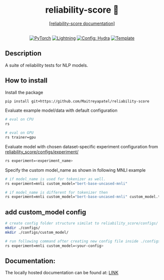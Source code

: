 <div align="center">

<h1> reliability-score 🎯 </h1>

<p align="center">
  <a href="http://149.169.30.58:8000/">[reliability-score documentation]</a>
  <br> <br>
</p>

<a href="https://pytorch.org/get-started/locally/"><img alt="PyTorch" src="https://img.shields.io/badge/PyTorch-ee4c2c?logo=pytorch&logoColor=white"></a>
<a href="https://pytorchlightning.ai/"><img alt="Lightning" src="https://img.shields.io/badge/-Lightning-792ee5?logo=pytorchlightning&logoColor=white"></a>
<a href="https://hydra.cc/"><img alt="Config: Hydra" src="https://img.shields.io/badge/Config-Hydra-89b8cd"></a>
<a href="https://github.com/ashleve/lightning-hydra-template"><img alt="Template" src="https://img.shields.io/badge/-Lightning--Hydra--Template-017F2F?style=flat&logo=github&labelColor=gray"></a><br>

</div>

## Description

A suite of reliability tests for NLP models.

## How to install

Install the package

```bash
pip install git+https://github.com/Maitreyapatel/reliability-score
```

Evaluate example model/data with default configuration

```bash
# eval on CPU
rs

# eval on GPU
rs trainer=gpu
```

Evaluate model with chosen dataset-specific experiment configuration from [reliability_score/configs/experiment/](reliability_score/configs/experiment/)

```bash
rs experiment=<experiment_name>
```

Specify the custom model_name as shown in following MNLI example

```bash
# if model_name is used for tokenizer as well.
rs experiment=mnli custom_model="bert-base-uncased-mnli"

# if model_name is different for tokenizer then
rs experiment=mnli custom_model="bert-base-uncased-mnli" custom_model.tokenizer.model_name="ishan/bert-base-uncased-mnli"
```

## add custom_model config
```bash
# create config folder structure similat to reliability_score/configs/
mkdir ./configs/
mkdir ./configs/custom_model/

# run following command after creating new config file inside ./configs/custom_model/<your-config>.yaml
rs experiment=mnli custom_model=<your-config>
```

## Documentation:

The locally hosted documentation can be found at: [LINK](http://149.169.30.58:8000/)
